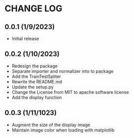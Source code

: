 CHANGE LOG
==========

0.0.1 (1/9/2023)
-----------------
- Initial release

0.0.2 (1/10/2023)
-----------------
- Redesign the package
- Separate importer and normalizer into to package
- Add the TrainTestSpliter
- Rewrite the README.md
- Update the setup.py
- Change the License from MIT to apache software license 
- Add the display function

0.0.3 (1/11/1023)
-----------------
- Augment the size of the display image 
- Maintain image color when loading with matplotlib